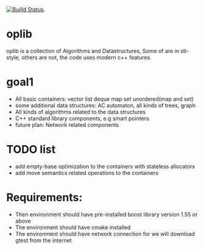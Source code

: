 [![Builld Status](https://travis-ci.org/tavaresdong/oplib.png)](https://travis-ci.org/tavaresdong/oplib).


# oplib
oplib is a collection of Algorithms and Datastructures, Some of are in
stl-style, others are not, the code uses modern c++ features.

# goal1
- All basic containers: vector list deque map set unordered(map and set)
- some additional data structures: AC automaton, all kinds of trees, graph
- All kinds of algorithms related to the data structures
- C++ standard library components, e.g smart pointers 
- future plan: Network related components

# TODO list
- add empty-base optimization to the containers with stateless allocators
- add move semantics related operations to the containers

# Requirements:
- Then environment should have pre-installed boost library version 1.55 or above
- The environment should have cmake installed
- The environment should have network connection for we will download gtest from the internet

